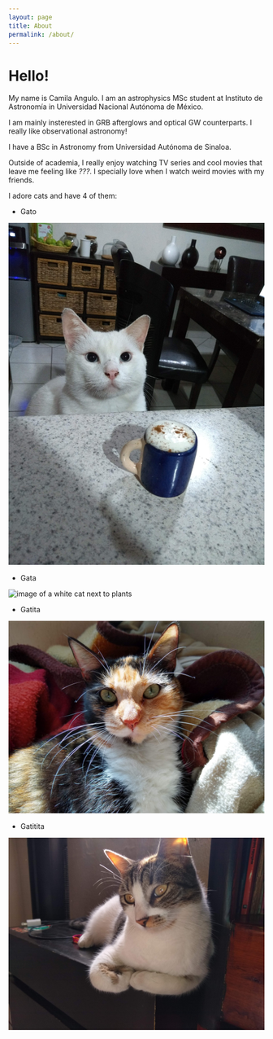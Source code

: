 ```yaml
---
layout: page
title: About
permalink: /about/
---
```


# Hello!

My name is Camila Angulo. I am an astrophysics MSc student at Instituto de Astronomía in Universidad Nacional Autónoma de México. 

I am mainly insterested in GRB afterglows and optical GW counterparts. I really like observational astronomy! 

I have a BSc in Astronomy from Universidad Autónoma de Sinaloa. 

Outside of academia, I really enjoy watching TV series and cool movies that leave me feeling like *???*. I specially love when I watch weird movies with my friends. 

I adore cats and have 4 of them:

* Gato 

![image of a white cat in front of a cup of coffee](/assets/img/Gato.jpg "Gato")

* Gata

![image of a white cat next to plants](/assets/imgGata.jpg "Gata")

* Gatita

![image of a calico cat](/assets/img/Gatita.jpg "Gatita")

* Gatitita

![image of a calico cat being lit by sunshine](/assets/img/Gatitita.jpg "Gatitita")


